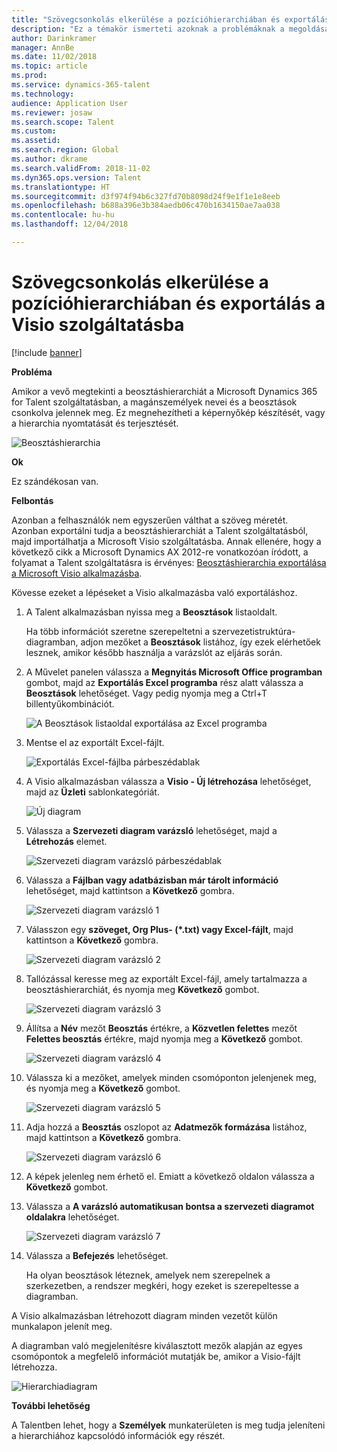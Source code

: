 ```yaml
---
title: "Szövegcsonkolás elkerülése a pozícióhierarchiában és exportálás a Visio szolgáltatásba"
description: "Ez a témakör ismerteti azoknak a problémáknak a megoldását, ahol a magánszemélyek nevei és a beosztások csonkolva jelennek meg, amikor a vevő megtekinti a beosztáshierarchiát a Microsoft Dynamics 365 for Talent szolgáltatásban. A szöveg csonkolt megjelenítése megnehezítheti a képernyőkép készítését vagy a hierarchia nyomtatását."
author: Darinkramer
manager: AnnBe
ms.date: 11/02/2018
ms.topic: article
ms.prod: 
ms.service: dynamics-365-talent
ms.technology: 
audience: Application User
ms.reviewer: josaw
ms.search.scope: Talent
ms.custom: 
ms.assetid: 
ms.search.region: Global
ms.author: dkrame
ms.search.validFrom: 2018-11-02
ms.dyn365.ops.version: Talent
ms.translationtype: HT
ms.sourcegitcommit: d3f974f94b6c327fd70b8098d24f9e1f1e1e8eeb
ms.openlocfilehash: b688a396e3b384aedb06c470b1634150ae7aa038
ms.contentlocale: hu-hu
ms.lasthandoff: 12/04/2018

---
```


# <a name="avoid-text-truncation-on-the-position-hierarchy-and-export-to-visio"></a>Szövegcsonkolás elkerülése a pozícióhierarchiában és exportálás a Visio szolgáltatásba

[!include [banner](includes/banner.md)]

**Probléma**

Amikor a vevő megtekinti a beosztáshierarchiát a Microsoft Dynamics 365 for Talent szolgáltatásban, a magánszemélyek nevei és a beosztások csonkolva jelennek meg. Ez megnehezítheti a képernyőkép készítését, vagy a hierarchia nyomtatását és terjesztését.

![Beosztáshierarchia](media/position-h.png)

**Ok**

Ez szándékosan van.

**Felbontás**

Azonban a felhasználók nem egyszerűen válthat a szöveg méretét. Azonban exportálni tudja a beosztáshierarchiát a Talent szolgáltatásból, majd importálhatja a Microsoft Visio szolgáltatásba. Annak ellenére, hogy a következő cikk a Microsoft Dynamics AX 2012-re vonatkozóan íródott, a folyamat a Talent szolgáltatásra is érvényes: [Beosztáshierarchia exportálása a Microsoft Visio alkalmazásba](https://docs.microsoft.com/en-us/dynamicsax-2012/appuser-itpro/export-a-position-hierarchy-to-microsoft-visio).

Kövesse ezeket a lépéseket a Visio alkalmazásba való exportáláshoz.

1. A Talent alkalmazásban nyissa meg a **Beosztások** listaoldalt.

    Ha több információt szeretne szerepeltetni a szervezetistruktúra-diagramban, adjon mezőket a **Beosztások** listához, így ezek elérhetőek lesznek, amikor később használja a varázslót az eljárás során.

2. A Művelet panelen válassza a **Megnyitás Microsoft Office programban** gombot, majd az **Exportálás Excel programba** rész alatt válassza a **Beosztások** lehetőséget. Vagy pedig nyomja meg a Ctrl+T billentyűkombinációt.

    ![A Beosztások listaoldal exportálása az Excel programba](media/org-admin.png)

3. Mentse el az exportált Excel-fájlt.

    ![Exportálás Excel-fájlba párbeszédablak](media/export-excel.png)

4. A Visio alkalmazásban válassza a **Visio - Új létrehozása** lehetőséget, majd az **Üzleti** sablonkategóriát.

    ![Új diagram](media/new.png)

5. Válassza a **Szervezeti diagram varázsló** lehetőséget, majd a **Létrehozás** elemet.

    ![Szervezeti diagram varázsló párbeszédablak](media/orgchart-wizard.png)

6. Válassza a **Fájlban vagy adatbázisban már tárolt információ** lehetőséget, majd kattintson a **Következő** gombra.

    ![Szervezeti diagram varázsló 1](media/orgchart-wizard7.png)

7. Válasszon egy **szöveget, Org Plus- (\*.txt) vagy Excel-fájlt**, majd kattintson a **Következő** gombra.

    ![Szervezeti diagram varázsló 2](media/orgchart-wizard3.png)

8. Tallózással keresse meg az exportált Excel-fájl, amely tartalmazza a beosztáshierarchiát, és nyomja meg **Következő** gombot.

    ![Szervezeti diagram varázsló 3](media/orgchart-wizard2.png)

9. Állítsa a **Név** mezőt **Beosztás** értékre, a **Közvetlen felettes** mezőt **Felettes beosztás** értékre, majd nyomja meg a **Következő** gombot.

    ![Szervezeti diagram varázsló 4](media/orgchart-wizard1.png)

10. Válassza ki a mezőket, amelyek minden csomóponton jelenjenek meg, és nyomja meg a **Következő** gombot.

    ![Szervezeti diagram varázsló 5](media/orgchart-wizard5.png)

11. Adja hozzá a **Beosztás** oszlopot az **Adatmezők formázása** listához, majd kattintson a **Következő** gombra.

    ![Szervezeti diagram varázsló 6](media/orgchart-wizard6.png)

12. A képek jelenleg nem érhető el. Emiatt a következő oldalon válassza a **Következő** gombot.
13. Válassza a **A varázsló automatikusan bontsa a szervezeti diagramot oldalakra** lehetőséget.

    ![Szervezeti diagram varázsló 7](media/orgchart-wizard4.png)

14. Válassza a **Befejezés** lehetőséget.

    Ha olyan beosztások léteznek, amelyek nem szerepelnek a szerkezetben, a rendszer megkéri, hogy ezeket is szerepeltesse a diagramban.

A Visio alkalmazásban létrehozott diagram minden vezetőt külön munkalapon jelenít meg.

A diagramban való megjelenítésre kiválasztott mezők alapján az egyes csomópontok a megfelelő információt mutatják be, amikor a Visio-fájlt létrehozza.

![Hierarchiadiagram](media/hierarchy.png)

**További lehetőség**

A Talentben lehet, hogy a **Személyek** munkaterületen is meg tudja jeleníteni a hierarchiához kapcsolódó információk egy részét.

